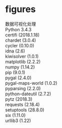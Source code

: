 # figures <br />
数据可视化处理<br />
Python 3.4.3<br />
certifi (2018.1.18)<br />
chardet (3.0.4)<br />
cycler (0.10.0)<br />
idna (2.6)<br />
kiwisolver (1.0.1)<br />
matplotlib (2.2.2)<br />
numpy (1.14.2)<br />
pip (9.0.1)<br />
pygal (2.4.0)<br />
pygal-maps-world (1.0.2)<br />
pyparsing (2.2.0)<br />
python-dateutil (2.7.2)<br />
pytz (2018.3)<br />
requests (2.18.4)<br />
setuptools (28.8.0)<br />
six (1.11.0)<br />
urllib3 (1.22)<br />

